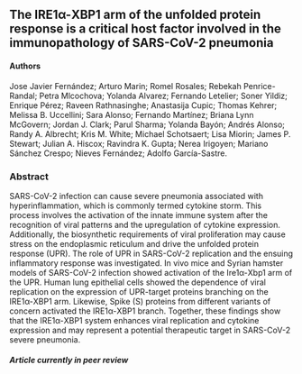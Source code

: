 ## The IRE1α-XBP1 arm of the unfolded protein response is a critical host factor involved in the immunopathology of SARS-CoV-2 pneumonia

#### Authors
Jose Javier Fernández; Arturo Marin; Romel Rosales; Rebekah Penrice-Randal; Petra Mlcochova; Yolanda Alvarez; Fernando Letelier; Soner Yildiz; Enrique Pérez; Raveen Rathnasinghe; Anastasija Cupic; Thomas Kehrer; Melissa B. Uccellini; Sara Alonso; Fernando Martínez; Briana Lynn McGovern; Jordan J. Clark; Parul Sharma; Yolanda Bayón; Andrés Alonso; Randy A. Albrecht; Kris M. White; Michael Schotsaert; Lisa Miorin; James P. Stewart; Julian A. Hiscox; Ravindra K. Gupta; Nerea Irigoyen; Mariano Sánchez Crespo; Nieves Fernández; Adolfo García-Sastre.

### Abstract
SARS-CoV-2 infection can cause severe pneumonia associated with hyperinflammation, which is commonly termed cytokine storm. This process involves the activation of the innate immune system after the recognition of viral patterns and the upregulation of cytokine expression. Additionally, the biosynthetic requirements of viral proliferation may cause stress on the endoplasmic reticulum and drive the unfolded protein response (UPR). The role of UPR in SARS-CoV-2 replication and the ensuing inflammatory response was investigated. In vivo mice and Syrian hamster models of SARS-CoV-2 infection showed activation of the Ire1α-Xbp1 arm of the UPR. Human lung epithelial cells showed the dependence of viral replication on the expression of UPR-target proteins branching on the IRE1α-XBP1 arm. Likewise, Spike (S) proteins from different variants of concern activated the IRE1α-XBP1 branch. Together, these findings show that the IRE1α-XBP1 system enhances viral replication and cytokine expression and may represent a potential therapeutic target in SARS-CoV-2 severe pneumonia.


##### Article currently in peer review
